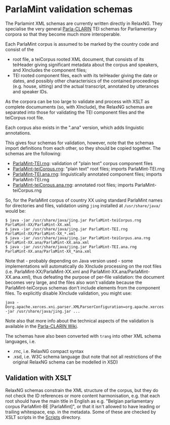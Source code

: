 # ParlaMint validation schemas

The Parlamint XML schemas are currently written directly in RelaxNG.
They specialise the very general
[Parla-CLARIN](https://github.com/clarin-eric/ParlaMint) TEI schemas
for Parliamentary corpora so that they become much more interoperable.

Each ParlaMint corpus is assumed to be marked by the country code and consist of the
* root file, a teiCorpus rooted XML document, that consists of its teiHeader giving
significant metadata about the corpus and speakers, and XIncludes the component files; 
* TEI rooted component files, each with its teiHeader giving the date or dates, and possibly other
characterisics of the contained proceedings (e.g. house, sitting) and the actual transcript, annotated by
utterances and speaker IDs.

As the corpora can be too large to validate and process with XSLT as
complete documuments (so, with XInclude), the RelaxNG schemas are
separated into those for validating the TEI component files and the
teiCorpus root file.

Each corpus also exists in the ".ana" version, which adds linguistic
annotations.

This gives four schemas for validation, however, note that the schemas
import definitions from each other, so they should be copied
together. The schemas are the following:

* [ParlaMint-TEI.rng](ParlaMint-TEI.rng): validation of "plain text" corpus component files
* [ParlaMint-teiCorpus.rng](ParlaMint-teiCorpus.rng): "plain text" root files; imports ParlaMint-TEI.rng
* [ParlaMint-TEI.ana.rng](ParlaMint-TEI.ana.rng): linguistically annotated component
  files; imports ParlaMint-TEI.rng
* [ParlaMint-teiCorpus.ana.rng](ParlaMint-teiCorpus.ana.rng): annotated root
  files; imports ParlaMint-teiCorpus.rng

So, for the ParlaMint corpus of country XX using standard ParlaMint names for directories and
files, validation using `jing` installed at `/usr/share/java/` would be:

```
$ java -jar /usr/share/java/jing.jar ParlaMint-teiCorpus.rng     ParlaMint-XX/ParlaMint-XX.xml
$ java -jar /usr/share/java/jing.jar ParlaMint-TEI.rng           ParlaMint-XX/ParlaMint-XX_*.xml
$ java -jar /usr/share/java/jing.jar ParlaMint-teiCorpus.ana.rng ParlaMint-XX.ana/ParlaMint-XX.ana.xml
$ java -jar /usr/share/java/jing.jar ParlaMint-TEI.ana.rng       ParlaMint-XX.ana/ParlaMint-XX_*ana.xml
```

Note that - probably depending on Java version used - some implementations will
automatically do XInclude processing on the root files (i.e. ParlaMint-XX/ParlaMint-XX.xml
and ParlaMint-XX.ana/ParlaMint-XX.ana.xml), thus defeating the purpose of per-file
validation: the document becomes very large, and the files also won't validate because the
ParlaMint-teiCorpus schemas don't include elements from the component files. To explicitly
disable XInclude validation, you might use:

```
java -Dorg.apache.xerces.xni.parser.XMLParserConfiguration=org.apache.xerces.parsers.StandardParserConfiguration -jar /usr/share/java/jing.jar ...
```
Note also that more info about the technical aspects of the validation is available in the
[Parla-CLARIN Wiki](https://github.com/clarin-eric/parla-clarin/wiki/Validating-your-data).

The schemas have also been converted with `trang` into other XML schema languages, i.e.
* .rnc, i.e. RelaxNG compact syntax
* .xsd, i.e. W3C schema language (but note that not all restrictions of the original
  RelaxNG schema can be modelled in XSD)

## Validation with XSLT

RelaxNG schemas constrain the XML structure of the corpus, but they do not check the ID
references or more content harmonisation, e.g. that each root should have the main title
in English as e.g.  "Belgian parliamentary corpus ParlaMint-BE [ParlaMint]", or that it
isn't allowed to have leading or trailing whitespace, esp. in the metadata. Some of
these are checked by XSLT scripts in the [Scripts](../Scripts) directory.
